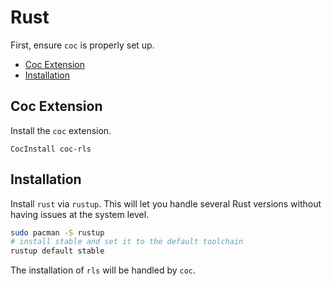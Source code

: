 # Rust

First, ensure `coc` is properly set up.


<!-- vim-markdown-toc GFM -->

* [Coc Extension](#coc-extension)
* [Installation](#installation)

<!-- vim-markdown-toc -->

## Coc Extension

Install the `coc` extension.

```viml
CocInstall coc-rls
```

## Installation

Install `rust` via `rustup`. This will let you handle several Rust versions without having issues at
the system level.

```sh
sudo pacman -S rustup
# install stable and set it to the default toolchain
rustup default stable
```

The installation of `rls` will be handled by `coc`.

